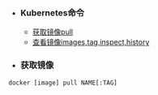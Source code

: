 ﻿+ ### Kubernetes命令
    + [获取镜像pull](#获取镜像)
    + [查看镜像images,tag,inspect,history](#查看镜像)
+ ### 获取镜像
`docker [image] pull NAME[:TAG]`   